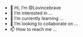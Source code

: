 - 👋 Hi, I’m @Lovincebrave
- 👀 I’m interested in ...
- 🌱 I’m currently learning ...
- 💞️ I’m looking to collaborate on ...
- 📫 How to reach me ...

<!---
Lovincebrave/Lovincebrave is a ✨ special ✨ repository because its `README.md` (this file) appears on your GitHub profile.
You can click the Preview link to take a look at your changes.
--->
